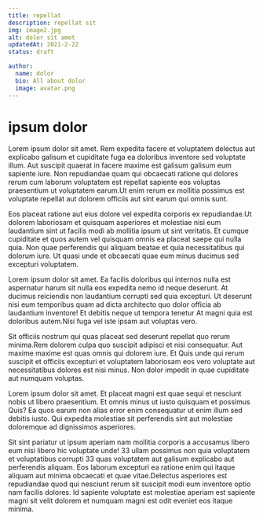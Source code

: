 ```yaml
---
title: repellat
description: repellat sit
img: image2.jpg
alt: dolor sit amet
updatedAt: 2021-2-22
status: draft

author:
  name: dolor
  bio: All about dolor
  image: avatar.png
---
```


# ipsum dolor

Lorem ipsum dolor sit amet. Rem expedita facere et voluptatem delectus aut explicabo galisum et cupiditate fuga ea doloribus inventore sed voluptate illum. Aut suscipit quaerat in facere maxime est galisum galisum eum sapiente iure. Non repudiandae quam qui obcaecati ratione qui dolores rerum cum laborum voluptatem est repellat sapiente eos voluptas praesentium ut voluptatem earum.Ut enim rerum ex mollitia possimus est voluptate repellat aut dolorem officiis aut sint earum qui omnis sunt. 

Eos placeat ratione aut eius dolore vel expedita corporis ex repudiandae.Ut dolorem laboriosam et quisquam asperiores et molestiae nisi eum laudantium sint ut facilis modi ab mollitia ipsum ut sint veritatis. Et cumque cupiditate et quos autem vel quisquam omnis ea placeat saepe qui nulla quia. Non quae perferendis qui aliquam beatae et quia necessitatibus qui dolorum iure. Ut quasi unde et obcaecati quae eum minus ducimus sed excepturi voluptatem. 

Lorem ipsum dolor sit amet. Ea facilis doloribus qui internos nulla est aspernatur harum sit  nulla eos expedita nemo id neque deserunt. At ducimus reiciendis non laudantium corrupti sed quia excepturi. Ut deserunt nisi eum temporibus quam ad dicta architecto quo dolor officia ab laudantium inventore! Et debitis neque ut tempora tenetur At magni quia est doloribus autem.Nisi fuga vel iste ipsam aut voluptas vero. 

Sit officiis nostrum qui quas placeat sed deserunt repellat quo rerum minima.Rem dolorem culpa quo suscipit adipisci et nisi consequatur. Aut maxime maxime est quas omnis qui dolorem iure. Et Quis unde qui rerum suscipit et officiis excepturi et voluptatem laboriosam eos vero voluptate aut necessitatibus dolores est nisi minus. Non dolor impedit in quae cupiditate aut numquam voluptas. 

Lorem ipsum dolor sit amet. Et placeat magni est quae sequi et nesciunt nobis ut libero praesentium. Et omnis minus ut iusto quisquam et possimus Quis? Ea quos earum non alias error  enim consequatur ut enim illum sed debitis iusto. Qui expedita molestiae sit perferendis sint aut molestiae doloremque ad dignissimos asperiores. 

Sit sint pariatur ut ipsum aperiam nam mollitia corporis a accusamus libero eum nisi libero hic voluptate unde! 33 ullam possimus non quia voluptatem et voluptatibus corrupti 33 quas voluptatem aut galisum explicabo aut perferendis aliquam. Eos laborum excepturi ea ratione enim qui itaque aliquam aut minima obcaecati et quae vitae.Delectus asperiores est repudiandae quod qui nesciunt rerum sit suscipit modi eum inventore optio nam facilis dolores. Id sapiente voluptate est molestiae aperiam est sapiente magni sit velit dolorem et numquam magni est odit eveniet eos itaque minima.

